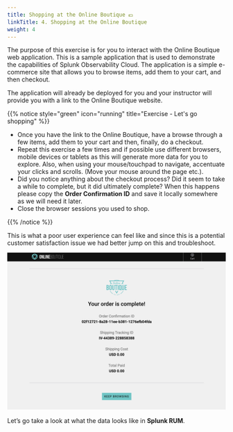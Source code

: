 ```yaml
---
title: Shopping at the Online Boutique 💶
linkTitle: 4. Shopping at the Online Boutique
weight: 4
---
```


The purpose of this exercise is for you to interact with the Online Boutique web application.  This is a sample application that is used to demonstrate the capabilities of Splunk Observability Cloud. The application is a simple e-commerce site that allows you to browse items, add them to your cart, and then checkout.

The application will already be deployed for you and your instructor will provide you with a link to the Online Boutique website.

{{% notice style="green" icon="running" title="Exercise - Let's go shopping" %}}

* Once you have the link to the Online Boutique, have a browse through a few items, add them to your cart and then, finally, do a checkout.
* Repeat this exercise a few times and if possible use different browsers, mobile devices or tablets as this will generate more data for you to explore. Also, when using your mouse/touchpad to navigate, accentuate your clicks and scrolls. (Move your mouse around the page etc.).
* Did you notice anything about the checkout process? Did it seem to take a while to complete, but it did ultimately complete? When this happens please copy the **Order Confirmation ID** and save it locally somewhere as we will need it later.
* Close the browser sessions you used to shop.

{{% /notice %}}

This is what a poor user experience can feel like and since this is a potential customer satisfaction issue we had better jump on this and troubleshoot.

![Online Boutique](images/shop.png)

Let’s go take a look at what the data looks like in **Splunk RUM**.
